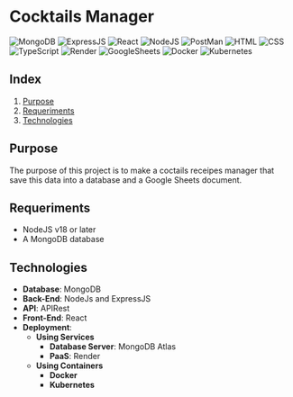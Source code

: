 # Cocktails Manager
![MongoDB](https://img.shields.io/badge/MongoDB-4EA94B?style=for-the-badge&logo=mongodb&logoColor=white)
![ExpressJS](https://img.shields.io/badge/Express%20js-000000?style=for-the-badge&logo=express&logoColor=white)
![React](https://img.shields.io/badge/React-20232A?style=for-the-badge&logo=react&logoColor=61DAFB)
![NodeJS](https://img.shields.io/badge/Node%20js-339933?style=for-the-badge&logo=nodedotjs&logoColor=white)
![PostMan](https://img.shields.io/badge/Postman-FF6C37?style=for-the-badge&logo=Postman&logoColor=white)
![HTML](https://img.shields.io/badge/HTML5-E34F26?style=for-the-badge&logo=html5&logoColor=white)
![CSS](https://img.shields.io/badge/CSS3-1572B6?style=for-the-badge&logo=css3&logoColor=white)
![TypeScript](https://img.shields.io/badge/TypeScript-007ACC?style=for-the-badge&logo=typescript&logoColor=white)
![Render](https://img.shields.io/badge/Render-46E3B7?style=for-the-badge&logo=render&logoColor=white)
![GoogleSheets](https://img.shields.io/badge/Google%20Sheets-34A853?style=for-the-badge&logo=google-sheets&logoColor=white)
![Docker](https://img.shields.io/badge/Docker-2CA5E0?style=for-the-badge&logo=docker&logoColor=white)
![Kubernetes](https://img.shields.io/badge/kubernetes-326ce5.svg?&style=for-the-badge&logo=kubernetes&logoColor=white)
## Index
1. [Purpose](#purpose)
1. [Requeriments](#requeriments)
1. [Technologies](#technologies)

<a name="purpose"></a>
## Purpose
The purpose of this project is to make a coctails receipes manager that save this data into a database and a Google Sheets document.
<a name="requeriments"></a>
## Requeriments
- NodeJS v18 or later
- A MongoDB database
<a name="technologies"></a>
## Technologies
- **Database**: MongoDB
- **Back-End**: NodeJs and ExpressJS
- **API**: APIRest
- **Front-End**: React
- **Deployment**:
    - **Using Services**
        - **Database Server**: MongoDB Atlas
        - **PaaS**: Render
    - **Using Containers**
        - **Docker**
        - **Kubernetes**